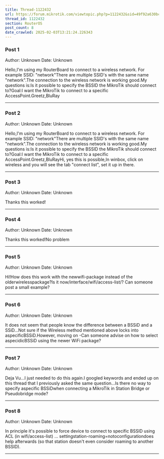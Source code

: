 ```yaml
---
title: Thread-1122432
url: https://forum.mikrotik.com/viewtopic.php?p=1122432&sid=49f92a630bc7970d8ca50523be880e8f#p1122432
thread_id: 1122432
section: RouterOS
post_count: 8
date_crawled: 2025-02-03T13:21:24.226343
---
```


### Post 1
Author: Unknown
Date: Unknown

Hello,I'm using my RouterBoard to connect to a wireless network. For example SSID: "network"There are multiple SSID's with the same name "network".The connection to the wireless network is working good.My questions is:Is it possible to specify the BSSID the MikroTik should connect to?Goal:I want the MikroTik to connect to a specific AccessPoint.Greetz,BluRay

---
### Post 2
Author: Unknown
Date: Unknown

Hello,I'm using my RouterBoard to connect to a wireless network. For example SSID: "network"There are multiple SSID's with the same name "network".The connection to the wireless network is working good.My questions is:Is it possible to specify the BSSID the MikroTik should connect to?Goal:I want the MikroTik to connect to a specific AccessPoint.Greetz,BluRayHi, yes this is possible,In winbox, click on wireless and you will see the tab "connect list", set it up in there.

---
### Post 3
Author: Unknown
Date: Unknown

Thanks this worked!

---
### Post 4
Author: Unknown
Date: Unknown

Thanks this worked!No problem

---
### Post 5
Author: Unknown
Date: Unknown

Hi!How does this work with the newwifi-package instead of the olderwirelesspackage?Is it now/interface/wifi/access-list/? Can someone post a small example?

---
### Post 6
Author: Unknown
Date: Unknown

It does not seem that people know the difference between a BSSiD and a SSiD...Not sure if the Wireless method mentioned above locks into aspecificBSSiD.However, moving on -Can someone advise on how to select aspecidicBSSiD using the newer WiFi package?

---
### Post 7
Author: Unknown
Date: Unknown

Deja Vu...I just needed to do this again.I googled keywords and ended up on this thread that I previously asked the same question...Is there no way to specify aspecific BSSiDwhen connecting a MikroTik in Station Bridge or Pseudobridge mode?

---
### Post 8
Author: Unknown
Date: Unknown

In principle it's possible to force device to connect to specific BSSID using ACL (in wifi/access-list) ... settingstation-roaming=notoconfigurationdoes help afterwards (so that station doesn't even consider roaming to another BSSID).

---
